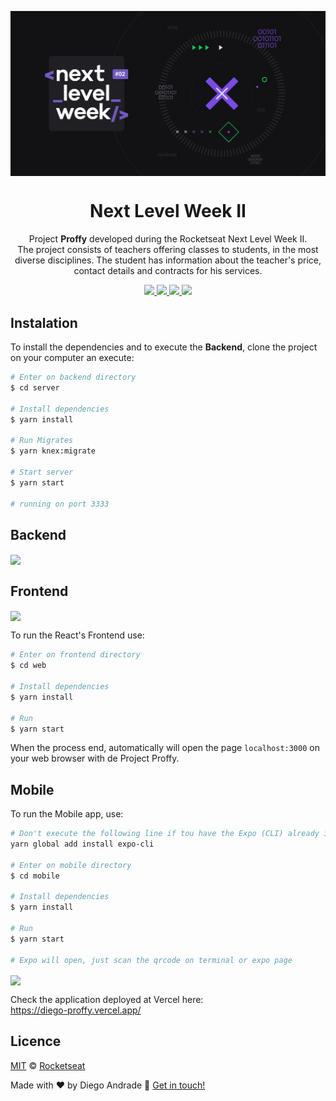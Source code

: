 <img src="web/src/assets/images/nextlevelweek2.png" align="center"></img>
<h1 align="center">Next Level Week II</h1>
<p align="center">Project <strong>Proffy</strong> developed during the Rocketseat Next Level Week II.
  <br/>
  The project consists of teachers offering classes to students, in the most diverse disciplines. The student has information about the teacher's price, contact details and contracts for his services.
</p>

<p align="center">
  <a aria-label="NodeJs version" href="https://github.com/nodejs/node/blob/master/doc/changelogs/CHANGELOG_V12.md#12.14.1">
    <img src="https://img.shields.io/badge/node.js@lts-12.14.1-informational?logo=Node.JS"></img>
  </a>
  <a aria-label="ReactJs version" href="https://github.com/facebook/react/blob/master/CHANGELOG.md#16120-november-14-2019">
    <img src="https://img.shields.io/badge/react-16.12.0-informational?logo=react"></img>
  </a>
  <a aria-label="Expo version" href="https://www.npmjs.com/package/expo-cli/v/3.11.5">
    <img src="https://img.shields.io/badge/expo--CLI-3.11.5-informational?logo=expo"></img>
  </a>
  <a aria-label="Completed" href="https://rocketseat.com.br/week-10/aulas#4">
    <img src="https://img.shields.io/badge/OmniStack-done-green?logo=data:image/png;base64,iVBORw0KGgoAAAANSUhEUgAAABAAAAAQCAMAAAAoLQ9TAAAALVBMVEVHcExxWsF0XMJzXMJxWcFsUsD///9jRrzY0u6Xh9Gsn9n39fyMecy0qd2bjNJWBT0WAAAABHRSTlMA2Do606wF2QAAAGlJREFUGJVdj1cWwCAIBLEsRU3uf9xobDH8+GZwUYi8i6ucJwrxKE+7D0G9Q4vlYqtmCSjndr4CgCgzlyFgfKfKCVO0LrPKjmiqMxGXkJwNnXskqWG+1oSM+BSwD8f29YLNjvx/OQrn+g99oQSoNmt3PgAAAABJRU5ErkJggg=="></img>
  </a>
</p>


## Instalation
To install the dependencies and to execute the **Backend**, clone the project on your computer an execute:
```bash
# Enter on backend directory
$ cd server

# Install dependencies
$ yarn install

# Run Migrates
$ yarn knex:migrate

# Start server
$ yarn start

# running on port 3333
```

## Backend

<img align="center" src="web/src/assets/images/backend.gif" width="600px"></img>

## Frontend

<img align="center" src="web/src/assets/images/frontend.gif"></img>

To run the React's Frontend use:
```bash
# Enter on frontend directory
$ cd web

# Install dependencies
$ yarn install

# Run
$ yarn start
```
When the process end, automatically will open the page `localhost:3000` on your web browser with de Project Proffy.

## Mobile

To run the Mobile app, use:
```bash
# Don't execute the following line if tou have the Expo (CLI) already intalled! 
yarn global add install expo-cli

# Enter on mobile directory
$ cd mobile

# Install dependencies
$ yarn install

# Run
$ yarn start

# Expo will open, just scan the qrcode on terminal or expo page
```
<img align="center" src="web/src/assets/images/mobile.gif" width="300px"></img>

Check the application deployed at Vercel here:    
https://diego-proffy.vercel.app/

## Licence

[MIT](./LICENSE) &copy; [Rocketseat](https://rocketseat.com.br/)

Made with ♥ by Diego Andrade :wave: [Get in touch!](https://www.linkedin.com/in/diego-rodrigo-de-andrade-98a0271a0/)
